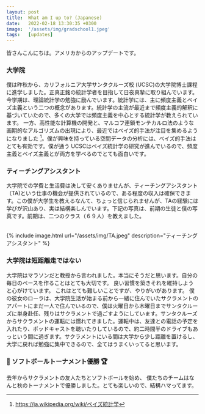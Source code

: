 ```yaml
---
layout: post
title:  What am I up to? (Japanese)
date:   2022-02-18 13:30:35 +0300
image:  '/assets/img/gradschool1.jpeg'
tags:   [updates]
---
```

皆さんこんにちは。アメリカからのアップデートです。

### 大学院
僕は昨秋から、カリフォルニア大学サンタクルーズ校 (UCSC)の大学院博士課程に進学しました。正真正銘の統計学者を目指して日夜真摯に取り組んでいます。 今学期は、理論統計学の勉強に励んでいます。統計学には、主に頻度主義とベイズ主義という二つの概念があります。統計学の主流が最近まで頻度主義的解釈に基づいていたので、多くの大学では頻度主義を中心とする統計学が教えられています。
一方、高性能な計算機の開発と、マルコフ連鎖モンテカルロ法のような画期的なアルゴリズムの出現により、最近ではベイズ的手法が注目を集めるようになりました [^1]。僕が興味を持っている空間データの分析には、ベイズ的手法はとても有効です。僕が通う UCSCはベイズ統計学の研究が進んでいるので、頻度主義とベイズ主義とが両方を学べるのでとても面白いです。

### ティーチングアシスタント
大学院での学費と生活費は決して安くありませんが、ティーチングアシスタント（TA)という仕事の機会が提供されているので、ある程度の収入は確保できます。この僕が大学生を教えるなんて、ちょっと信じられませんが、TAの経験には学びが沢山あり、実は結構楽しんでいます。下記の写真は、前期の生徒と僕の写真です。前期は、二つのクラス（６９人）を教えました。


<br />
{% include image.html url="/assets/img/TA.jpeg" description="ティーチングアシスタント" %}


### 大学院は短距離走ではない
大学院はマラソンだと教授から言われました。本当にそうだと思います。自分の毎日のペースを作ることはとても大切です。 良い習慣を築きそれを維持しようと心がけています。 これはとても難しいことですが、やりがいがあります。
僕の彼女のローラは、大学院生活が始まる前から一緒に住んでいたサクラメントのアパートにまだ一人で住んでいるので、僕は火曜日から木曜日までサンタクルーズに単身赴任、残りはサクラメントで過ごすようにしています。サンタクルーズからサクラメントの運転には慣れてきました。運転中は、友達との電話の予定を入れたり、ポッドキャストを聴いたりしているので、約二時間半のドライブもあっという間に過ぎます。サクラメントにいる間は大学から少し距離を置けるし、大学に戻れば勉強に集中できるので、全てはうまくいってると思います。

### 🥎 ソフトボールトーナメント優勝 🏆
去年からサクラメントの友人たちとソフトボールを始め、 僕たちのチームはなんと秋のトーナメントで優勝しました。とても楽しいので、結構ハマってます。





[^1]: https://ja.wikipedia.org/wiki/ベイズ統計学
